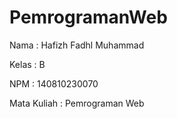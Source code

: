 # PemrogramanWeb

Nama  : Hafizh Fadhl Muhammad

Kelas : B

NPM   : 140810230070

Mata Kuliah : Pemrograman Web

